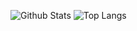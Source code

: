 ![Github Stats](https://github-readme-stats.vercel.app/api?username=0x20f&count_private=true&show_icons=true&hide_title=true)
![Top Langs](https://github-readme-stats.vercel.app/api/top-langs/?username=0x20F&layout=compact)

